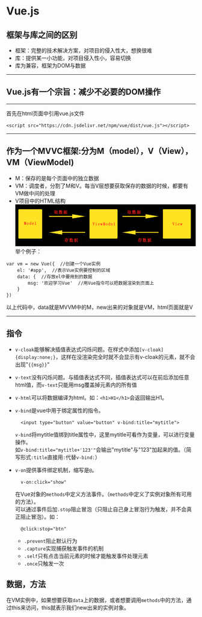 # Vue.js
## 框架与库之间的区别
* 框架：完整的技术解决方案，对项目的侵入性大，想换很难
* 库：提供某一小功能，对项目侵入性小，容易切换
* 库为兼容，框架为DOM与数据
***
## Vue.js有一个宗旨：减少不必要的DOM操作
***
首先在html页面中引用vue.js文件

```
<script src="https://cdn.jsdelivr.net/npm/vue/dist/vue.js"></script>
```
***
## 作为一个MVVC框架:分为M（model），V（View），VM（ViewModel)
* M：保存的是每个页面中的独立数据
* VM：调度者，分割了M和V。每当V层想要获取保存的数据的时候，都要有VM做中间的处理
* V项目中的HTML结构
![MVVM存储数据](images/MVVM存取数据.png)
举个例子：

```
var vm = new Vue({  //创建一个Vue实例
    el: '#app',  //表示Vue实例要控制的区域
    data: {  //存放el中要用到的数据
        msg: '欢迎学习Vue'  //用Vue指令可以把数据渲染到页面上
    }
})
```

以上代码中，data就是MVVM中的M，new出来的对象就是VM，html页面就是V
***
## 指令
* `v-cloak`能够解决插值表达式闪烁问题。在样式中添加`[v-cloak]{display:none;}`，这样在没渲染完全时就不会显示有v-cloak的元素，就不会出现"`{{msg}}`"
* `v-text`没有闪烁问题。与插值表达式不同，插值表达式可以在前后添加任意html值，而`v-text`只能用msg覆盖掉元素内的所有值
* `v-html`可以将数据编译为html。如：`<h1>H1</h1>`会返回输出H1。
* `v-bind`是vue中用于绑定属性的指令。

  ```
    <input type="button" value="button" v-bind:title="mytitle">
  ```
  `v-bind`将mytitle值绑到title属性中，这里mytitle可看作为变量，可以进行变量操作。  
  如`v-bind:title="mytitle+'123'"`会输出"mytitle"与"123"加起来的值。（简写形式`:title`直接用`:`代替`v-bind:`）
* `v-on`提供事件绑定机制，缩写是`@`。

  ```
    v-on:click="show"
  ```
  在Vue对象的`methods`中定义方法事件。（`methods`中定义了实例对象所有可用的方法）。  
  可以通过事件后加`.stop`阻止冒泡（只阻止自己身上冒泡行为触发，并不会真正阻止冒泡）。如：

  ```
    @click:stop="btn"
  ```

  * `.prevent`阻止默认行为
  * `.capture`实现捕获触发事件的机制
  * `.self`只有点击当前元素的时候才能触发事件处理元素
  * `.once`只触发一次

## 数据，方法
在VM实例中，如果想要获取`data`上的数据，或者想要调用`methods`中的方法，通过this来访问，this就表示我们new出来的实例对象。


